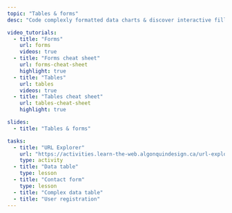```yaml
---
topic: "Tables & forms"
desc: "Code complexly formatted data charts & discover interactive fillable forms."

video_tutorials:
  - title: "Forms"
    url: forms
    videos: true
  - title: "Forms cheat sheet"
    url: forms-cheat-sheet
    highlight: true
  - title: "Tables"
    url: tables
    videos: true
  - title: "Tables cheat sheet"
    url: tables-cheat-sheet
    highlight: true

slides:
  - title: "Tables & forms"

tasks:
  - title: "URL Explorer"
    url: "https://activities.learn-the-web.algonquindesign.ca/url-explorer/"
    type: activity
  - title: "Data table"
    type: lesson
  - title: "Contact form"
    type: lesson
  - title: "Complex data table"
  - title: "User registration"
---
```

